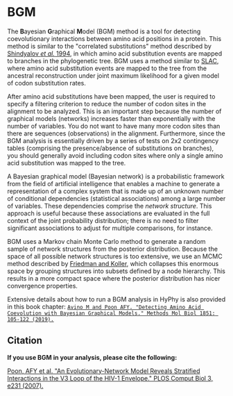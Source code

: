 # BGM

The **B**ayesian **G**raphical **M**odel (BGM) method is a tool for detecting
coevolutionary interactions between amino acid positions in a protein. This
method is similar to the "correlated substitutions" method described by
[Shindyalov _et al._
1994](https://academic.oup.com/peds/article-abstract/7/3/349/1469726), in which
amino acid substitution events are mapped to branches in the phylogenetic tree.
BGM uses a method similar to [SLAC](selection-methods/#slac), where amino acid
substitution events are mapped to the tree from the ancestral reconstruction
under joint maximum likelihood for a given model of codon substitution rates.

After amino acid substitutions have been mapped, the user is required to
specify a filtering criterion to reduce the number of codon sites in the
alignment to be analyzed. This is an important step because the number of
graphical models (networks) increases faster than exponentially with the number
of variables. You do not want to have many more codon sites than there are
sequences (observations) in the alignment. Furthermore, since the BGM analysis
is essentially driven by a series of tests on 2x2 contingency tables
(comprising the presence/absence of substitutions on branches), you should
generally avoid including codon sites where only a single amino acid
substitution was mapped to the tree.

A Bayesian graphical model (Bayesian network) is a probabilistic framework from
the field of artificial intelligence that enables a machine to generate a
representation of a complex system that is made up of an unknown number of
conditional dependencies (statistical associations) among a large number of
variables. These dependencies comprise the _network structure_. This approach
is useful because these associations are evaluated in the full context of the
joint probability distribution; there is no need to filter significant
associations to adjust for multiple comparisons, for instance.

BGM uses a Markov chain Monte Carlo method to generate a random sample of
network structures from the posterior distribution. Because the space of all
possible network structures is too extensive, we use an MCMC method described
by [Friedman and
Koller](https://link.springer.com/article/10.1023/A:1020249912095), which
collapses this enormous space by grouping structures into subsets defined by a
node hierarchy. This results in a more compact space where the posterior
distribution has nicer convergence properties.

Extensive details about how to run a BGM analysis in HyPhy is also provided in
this book chapter: [`Avino M and Poon AFY. "Detecting Amino Acid Coevolution
with Bayesian Graphical Models." Methods Mol Biol 1851: 105-122
(2019).`](https://link.springer.com/protocol/10.1007%2F978-1-4939-8736-8_6)

## Citation

**If you use BGM in your analysis, please cite the following:**

[Poon, AFY et
al. "An Evolutionary-Network Model Reveals Stratified Interactions in the V3
Loop of the HIV-1 Envelope." PLOS Comput Biol 3, e231
(2007).](https://doi.org/10.1371/journal.pcbi.0030231)
